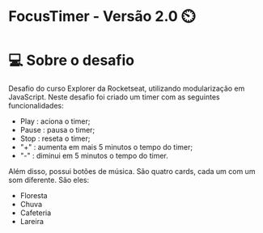# FocusTimer - Versão 2.0 ⏲️

# 💻 Sobre o desafio

Desafio do curso Explorer da Rocketseat, utilizando modularização em JavaScript. Neste desafio foi criado um timer com as seguintes funcionalidades:

- Play : aciona o timer;
- Pause : pausa o timer;
- Stop : reseta o timer;
- "+" : aumenta em mais 5 minutos o tempo do timer;
- "-" : diminui em 5 minutos o tempo do timer.

Além disso, possui botões de música. São quatro cards, cada um com um som diferente. São eles:

- Floresta
- Chuva
- Cafeteria
- Lareira